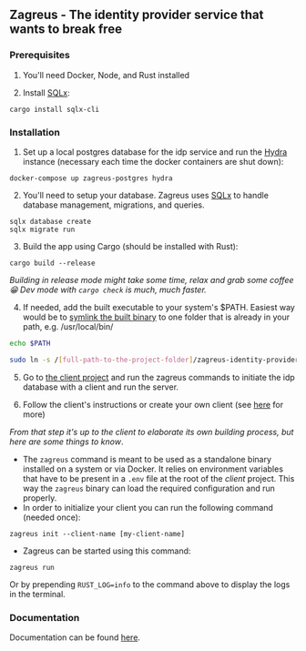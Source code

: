 ## Zagreus - The identity provider service that wants to break free

### Prerequisites

1. You'll need Docker, Node, and Rust installed

2. Install [SQLx](https://github.com/launchbadge/sqlx):

```
cargo install sqlx-cli
```

### Installation

1. Set up a local postgres database for the idp service and run the [Hydra](https://www.ory.sh/hydra/docs/) instance (necessary each time the docker containers are shut down):

```
docker-compose up zagreus-postgres hydra
```

2. You'll need to setup your database. Zagreus uses [SQLx](https://github.com/launchbadge/sqlx) to handle database management, migrations, and queries.

```
sqlx database create
sqlx migrate run
```

3. Build the app using Cargo (should be installed with Rust):

```
cargo build --release
```

_Building in release mode might take some time, relax and grab some coffee :grin: Dev mode with `cargo check` is much, much faster._

4. If needed, add the built executable to your system's $PATH. Easiest way would be to [symlink the built binary](https://apple.stackexchange.com/a/41586) to one folder that is already in your path, e.g. /usr/local/bin/

```bash
echo $PATH

sudo ln -s /[full-path-to-the-project-folder]/zagreus-identity-provider/target/debug/zagreus /usr/local/bin/
```

5. Go to [the client project](https://github.com/scoville/zagreus-identity-provider-ats) and run the zagreus commands to initiate the idp database with a client and run the server.

6. Follow the client's instructions or create your own client (see [here](./docs/create-client.md) for more)

_From that step it's up to the client to elaborate its own building process, but here are some things to know_.

- The `zagreus` command is meant to be used as a standalone binary installed on a system or via Docker. It relies on environment variables that have to be present in a `.env` file at the root of the _client_ project. This way the `zagreus` binary can load the required configuration and run properly.
- In order to initialize your client you can run the following command (needed once):

```
zagreus init --client-name [my-client-name]
```

- Zagreus can be started using this command:

```
zagreus run
```

Or by prepending `RUST_LOG=info` to the command above to display the logs in the terminal.

### Documentation

Documentation can be found [here](./docs).
